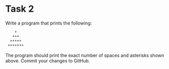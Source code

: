 # Task 2

Write a program that prints the following:

```
    *
   ***
  *****
 *******
```

The program should print the exact number of spaces and asterisks shown above. Commit your changes to GitHub.
